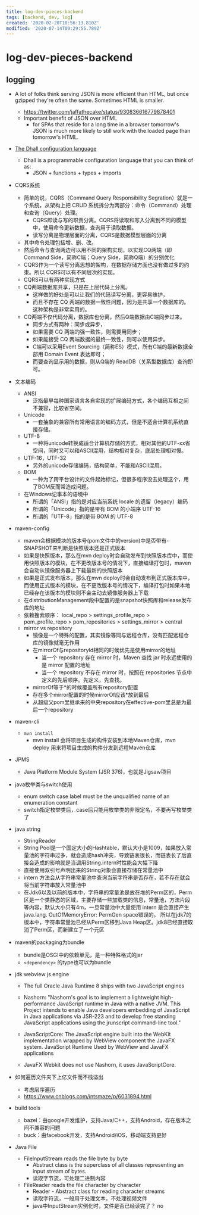 ```yaml
---
title: log-dev-pieces-backend
tags: [backend, dev, log]
created: '2020-02-20T10:56:13.810Z'
modified: '2020-07-14T09:29:55.789Z'
---
```


# log-dev-pieces-backend

## logging

 

- A lot of folks think serving JSON is more efficient than HTML, but once gzipped they're often the same. Sometimes HTML is smaller.
  - https://twitter.com/jaffathecake/status/930836616779878401
  - Important benefit of JSON over HTML
    - for SPAs that reside for a long time in a browser tomorrow's JSON is much more likely to still work with the loaded page than tomorrow's HTML.

- [The Dhall configuration language](https://dhall-lang.org/)
  - Dhall is a programmable configuration language that you can think of as: 
    - JSON + functions + types + imports

- CQRS系统
  - 简单的说，CQRS（Command Query Responsibility Segration）就是一个系统，从架构上把 CRUD 系统拆分为两部分：命令（Command）处理和查询（Query）处理。
    - CQRS即读与写的职责分离。CQRS将读取和写入分离到不同的模型中，使用命令更新数据，查询用于读取数据。
    - 读写分离是物理层面的分离，CQRS是数据模型层面的分离
  - 其中命令处理包括增、删、改。
  - 然后命令与查询两边可以用不同的架构实现，以实现CQ两端（即Command Side，简称C端；Query Side，简称Q端）的分别优化
  - CQRS作为一个读写分离思想的架构，在数据存储方面也没有做过多的约束。所以 CQRS可以有不同层次的实现。
  - CQRS可以有两种实现方式
  - CQ两端数据库共享，只是在上层代码上分离。
    - 这样做的好处是可以让我们的代码读写分离，更容易维护，
    - 而且不存在 CQ 两端的数据一致性问题，因为是共享一个数据库的。这种架构是非常实用的。
  - CQ两端不仅代码分离，数据库也分离，然后Q端数据由C端同步过来。
    - 同步方式有两种：同步或异步，
    - 如果需要 CQ 两端的强一致性，则需要用同步；
    - 如果能接受 CQ 两端数据的最终一致性，则可以使用异步。
    - C端可以采用Event Sourcing（简称ES）模式，所有C端的最新数据全部用 Domain Event 表达即可；
    - 而要查询显示用的数据，则从Q端的 ReadDB（关系型数据库）查询即可。

- 文本编码
  - ANSI
    - 泛指最早每种国家语言各自实现的扩展编码方式，各个编码互相之间不兼容，比较省空间。
  - Unicode
    - 一套抽象的兼容所有常用语言的编码方式，但是不适合计算机系统直接存储。
  - UTF-8
    - 一种将unicode转换成适合计算机存储的方式，相对其他的UTF-xx省空间，同时又可以和ASCII混用，结构相对复杂，底层处理相对慢。
  - UTF-16，UTF-32
    - 另外的unicode存储编码，结构简单，不能和ASCII混用。
  - BOM
    - 一种为了跨平台设计的文件起始标记，但很多程序没去处理这个，用了BOM反而常造成问题。
  - 在Windows记事本的语境中
    - 所谓的「ANSI」指的是对应当前系统 locale 的遗留（legacy）编码
    - 所谓的「Unicode」指的是带有 BOM 的小端序 UTF-16
    - 所谓的「UTF-8」指的是带 BOM 的 UTF-8

- maven-config
  -  maven会根据模块的版本号(pom文件中的version)中是否带有-SNAPSHOT来判断是快照版本还是正式版本
    - 如果是快照版本，那么在mvn deploy时会自动发布到快照版本库中，而使用快照版本的模块，在不更改版本号的情况下，直接编译打包时，maven会自动从镜像服务器上下载最新的快照版本
    - 如果是正式发布版本，那么在mvn deploy时会自动发布到正式版本库中，而使用正式版本的模块，在不更改版本号的情况下，编译打包时如果本地已经存在该版本的模块则不会主动去镜像服务器上下载
  -  在distributionManagement段中配置的是snapshot快照库和release发布库的地址
  - 依赖搜索顺序： local_repo > settings_profile_repo > pom_profile_repo > pom_repositories > settings_mirror > central
  - mirror vs repository
    - 镜像是一个特殊的配置，其实镜像等同与远程仓库，没有匹配远程仓库的镜像就毫无作用 
    - 在mirrorOf与repositoryId相同的时候优先是使用mirror的地址
      - 当一个 repository 存在 mirror 时，Maven 查找 jar 时永远使用的是 mirror 配置的地址
      - 当一个 repository 不存在 mirror 时，按照在 repositories 节点中定义的先后顺序。先定义，先查找。
    - mirrorOf等于*的时候覆盖所有repository配置
    - 存在多个mirror配置的时候mirrorOf应该*放到最后
    - 从超级父pom里继承来的中央repository在effective-pom里总是为最后一个repository
- maven-cli
  - `mvn install`
    - mvn install 会将项目生成的构件安装到本地Maven仓库，mvn deploy 用来将项目生成的构件分发到远程Maven仓库
- JPMS  
  - Java Platform Module System (JSR 376)，也就是Jigsaw项目   
- java枚举类与switch使用
  - enum switch case label must be the unqualified name of an enumeration constant   
  - switch指定枚举类后，case后只能用枚举类的非限定名，不要再写枚举类了
- java string 
  - StringReader
  - String Pool是一个固定大小的Hashtable，默认大小是1009，如果放入常量池的字符串过多，就会造成hash冲突，导致链表很长，而链表长了后直接会造成的影响就是当调用String.intern时性能会大幅下降
  - 直接使用双引号声明出来的String对象会直接存储在常量池中
  - intern 方法会从字符串常量池中查询当前字符串是否存在，若不存在就会将当前字符串放入常量池中
  - 在Jdk6以及以前的版本中，字符串的常量池是放在堆的Perm区的，Perm区是一个类静态的区域，主要存储一些加载类的信息，常量池，方法片段等内容，默认大小只有4m，一旦常量池中大量使用 intern 是会直接产生java.lang. OutOfMemoryError: PermGen space错误的。 所以在jdk7的版本中，字符串常量池已经从Perm区移到Java Heap区。jdk8已经直接取消了Perm区，而新建立了一个元区
- maven的packaging为bundle
  - bundle是OSGI中的依赖单元，是一种特殊格式的jar
  - `<dependency>` 的type也可以为bundle
- jdk webview js engine
  - The full Oracle Java Runtime 8 ships with two JavaScript engines
  - Nashorn: "Nashorn's goal is to implement a lightweight high-performance JavaScript runtime in Java with a native JVM. This Project intends to enable Java developers embedding of JavaScript in Java applications via JSR-223 and to develop free standing JavaScript applications using the jrunscript command-line tool."
  - JavaScriptCore: The JavaScript engine built into the WebKit implementation wrapped by WebView component the JavaFX system. JavaScript Runtime Used by WebView and JavaFX applications

  - JavaFX Webkit does not use Nashorn, it uses JavaScriptCore.
- 如何遍历文件夹下上亿文件而不栈溢出   
  - 考虑层序遍历   
  - https://www.cnblogs.com/intsmaze/p/6031894.html
- build tools
  - bazel：由google开发维护，支持Java/C++，支持Android，存在版本之间不兼容的问题
  - buck：由facebook开发，支持Android/iOS，移动端支持更好
- Java File
  - FileInputStream reads the file byte by byte
    - Abstract class is the superclass of all classes representing an input stream of bytes.
    - 读取字节流，可处理二进制内容
  - FileReader reads the file character by character
    - Reader - Abstract class for reading character streams 
    - 读取字符流，一般用于处理文本，不处理视频文件
    - java中InputStream实例化时，文件是否已经读完了？ no
